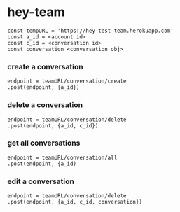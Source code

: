 # hey-team

```
const tempURL = 'https://hey-test-team.herokuapp.com'
const a_id = <account id>
const c_id = <conversation id>
const conversation <conversation obj>
```

### create a conversation

```
endpoint = teamURL/conversation/create
.post(endpoint, {a_id})
```

### delete a conversation

```
endpoint = teamURL/conversation/delete
.post(endpoint, {a_id, c_id})
```

### get all conversations

```
endpoint = teamURL/conversation/all
.post(endpoint, {a_id)
```

### edit a conversation

```
endpoint = teamURL/conversation/delete
.post(endpoint, {a_id, c_id, conversation})
```
